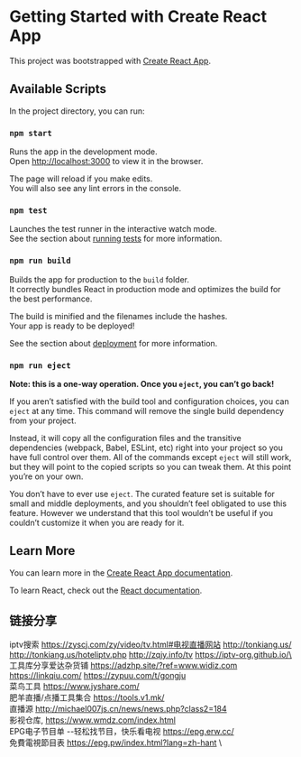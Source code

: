 # Getting Started with Create React App

This project was bootstrapped with [Create React App](https://github.com/facebook/create-react-app).

## Available Scripts

In the project directory, you can run:

### `npm start`

Runs the app in the development mode.\
Open [http://localhost:3000](http://localhost:3000) to view it in the browser.

The page will reload if you make edits.\
You will also see any lint errors in the console.

### `npm test`

Launches the test runner in the interactive watch mode.\
See the section about [running tests](https://facebook.github.io/create-react-app/docs/running-tests) for more information.

### `npm run build`

Builds the app for production to the `build` folder.\
It correctly bundles React in production mode and optimizes the build for the best performance.

The build is minified and the filenames include the hashes.\
Your app is ready to be deployed!

See the section about [deployment](https://facebook.github.io/create-react-app/docs/deployment) for more information.

### `npm run eject`

**Note: this is a one-way operation. Once you `eject`, you can’t go back!**

If you aren’t satisfied with the build tool and configuration choices, you can `eject` at any time. This command will remove the single build dependency from your project.

Instead, it will copy all the configuration files and the transitive dependencies (webpack, Babel, ESLint, etc) right into your project so you have full control over them. All of the commands except `eject` will still work, but they will point to the copied scripts so you can tweak them. At this point you’re on your own.

You don’t have to ever use `eject`. The curated feature set is suitable for small and middle deployments, and you shouldn’t feel obligated to use this feature. However we understand that this tool wouldn’t be useful if you couldn’t customize it when you are ready for it.

## Learn More

You can learn more in the [Create React App documentation](https://facebook.github.io/create-react-app/docs/getting-started).

To learn React, check out the [React documentation](https://reactjs.org/).


## 链接分享
iptv搜索   https://zyscj.com/zy/video/tv.html#电视直播网站  http://tonkiang.us/   http://tonkiang.us/hoteliptv.php  http://zqjy.info/tv https://iptv-org.github.io/\
工具库分享爱达杂货铺    https://adzhp.site/?ref=www.widiz.com    https://linkqiu.com/  https://zypuu.com/t/gongju \
菜鸟工具   https://www.jyshare.com/ \
肥羊直播/点播工具集合 https://tools.v1.mk/ \
直播源 http://michael007js.cn/news/news.php?class2=184 \
影视仓库, https://www.wmdz.com/index.html \
EPG电子节目单 --轻松找节目，快乐看电视 https://epg.erw.cc/  \
免費電視節目表 https://epg.pw/index.html?lang=zh-hant \

